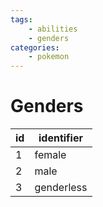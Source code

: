 ```yaml
---
tags:
    - abilities
    - genders
categories:
    - pokemon
---
```


# Genders

| id | identifier |
|----|------------|
| 1  | female     |
| 2  | male       |
| 3  | genderless |
